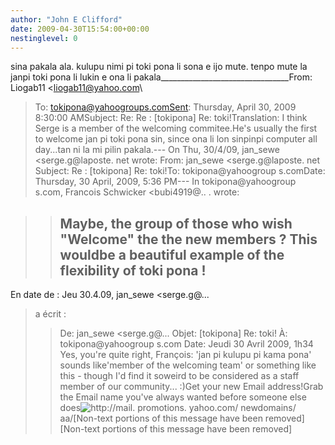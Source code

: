```yaml
---
author: "John E Clifford"
date: 2009-04-30T15:54:00+00:00
nestinglevel: 0
---
```

sina pakala ala. kulupu nimi pi toki pona li sona e ijo mute. tenpo mute la janpi toki pona li lukin e ona li pakala\_\_\_\_\_\_\_\_\_\_\_\_\_\_\_\_\_\_\_\_\_\_\_\_\_\_\_\_\_\_\_\_From: Liogab11 <[liogab11@yahoo.com](mailto://liogab11@yahoo.com)\
>To: [tokipona@yahoogroups.comSent](mailto://tokipona@yahoogroups.comSent): Thursday, April 30, 2009 8:30:00 AMSubject: Re: Re : \[tokipona\] Re: toki!Translation: I think Serge is a member of the welcoming commitee.He's usually the first to welcome jan pi toki pona sin, since ona li lon sinpinpi computer all day...tan ni la mi pilin pakala.---
 On Thu, 30/4/09, jan\_sewe <serge.g@laposte. net
> wrote:
From: jan\_sewe <serge.g@laposte. net
>Subject: Re : \[tokipona\] Re: toki!To: tokipona@yahoogroup s.comDate: Thursday, 30 April, 2009, 5:36 PM---
 In tokipona@yahoogroup s.com, Francois Schwicker <bubi4919@.. .
> wrote:

>> Maybe, the group of those who wish "Welcome" the the new members ? This wouldbe a beautiful example of the flexibility of toki pona !
>> ---
 En date de : Jeu 30.4.09, jan\_sewe <serge.g@... 
> a écrit :
>> De: jan\_sewe <serge.g@... 
>> Objet: \[tokipona\] Re: toki!
> À: tokipona@yahoogroup s.com
> Date: Jeudi 30 Avril 2009, 1h34
>Yes, you're quite right, François: 'jan pi kulupu pi kama pona' sounds like'member of the welcoming team' or something like this - though I'd find it soweird to be considered as a staff member of our community... :)Get your new Email address!Grab the Email name you've always wanted before someone else does![http://mail](http://mail). promotions. yahoo.com/ newdomains/ aa/\[Non-text portions of this message have been removed\]\[Non-text portions of this message have been removed\]